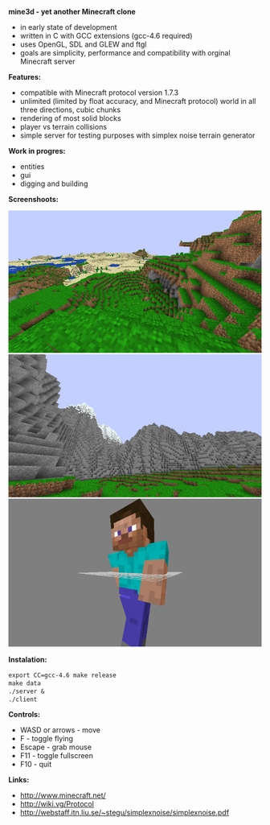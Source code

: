 **mine3d - yet another Minecraft clone**

 * in early state of development
 * written in C with GCC extensions (gcc-4.6 required)
 * uses OpenGL, SDL and GLEW and ftgl
 * goals are simplicity, performance and compatibility with orginal Minecraft server

**Features:**

 * compatible with Minecraft protocol version 1.7.3
 * unlimited (limited by float accuracy, and Minecraft protocol) world in all three directions, cubic chunks
 * rendering of most solid blocks
 * player vs terrain collisions
 * simple server for testing purposes with simplex noise terrain generator

**Work in progres:**

 * entities
 * gui
 * digging and building

**Screenshoots:**

 ![01](doc/screen01.png)
 ![02](doc/screen02.png)
 ![03](doc/screen03.png)
 
**Instalation:**

    export CC=gcc-4.6 make release
    make data
    ./server &
    ./client

**Controls:**

  * WASD or arrows - move
  * F - toggle flying
  * Escape - grab mouse
  * F11 - toggle fullscreen
  * F10 - quit

**Links:**

  * http://www.minecraft.net/
  * http://wiki.vg/Protocol
  * http://webstaff.itn.liu.se/~stegu/simplexnoise/simplexnoise.pdf

